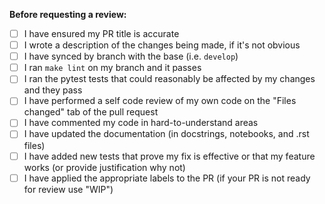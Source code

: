 <!-- Add a description of the changes made in the PR -->

**Before requesting a review:**

- [ ] I have ensured my PR title is accurate
- [ ] I wrote a description of the changes being made, if it's not obvious
- [ ] I have synced by branch with the base (i.e. `develop`)
- [ ] I ran `make lint` on my branch and it passes
- [ ] I ran the pytest tests that could reasonably be affected by my changes and they pass
- [ ] I have performed a self code review of my own code on the "Files changed" tab of the pull request
- [ ] I have commented my code in hard-to-understand areas
- [ ] I have updated the documentation (in docstrings, notebooks, and .rst files)
- [ ] I have added new tests that prove my fix is effective or that my feature works (or provide justification why not)
- [ ] I have applied the appropriate labels to the PR (if your PR is not ready for review use "WIP")
